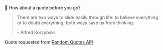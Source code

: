 📣 How about a quote before you go?

> There are two ways to slide easily through life: to believe everything or to doubt everything; both ways save us from thinking.
>
> <p>- Alfred Korzybski</p>

Quote requested from [Random Quotes API](https://github.com/lukePeavey/quotable)
